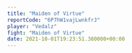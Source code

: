 ```yaml
---
title: "Maiden of Virtue"
reportCode: "6P7hW1vajLwnkfrJ"
player: "Vedalz"
fight: "Maiden of Virtue"
date: 2021-10-01T19:23:51.380000+00:00
---
```

